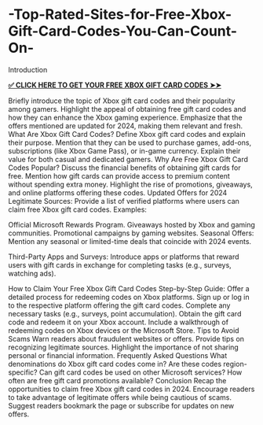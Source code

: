 # -Top-Rated-Sites-for-Free-Xbox-Gift-Card-Codes-You-Can-Count-On-
Introduction

**[✅ CLICK HERE TO GET YOUR FREE XBOX GIFT CARD CODES ➤➤](https://myusoffer.xyz/all-gift-card-2/)**

Briefly introduce the topic of Xbox gift card codes and their popularity among gamers.
Highlight the appeal of obtaining free gift card codes and how they can enhance the Xbox gaming experience.
Emphasize that the offers mentioned are updated for 2024, making them relevant and fresh.
What Are Xbox Gift Card Codes?
Define Xbox gift card codes and explain their purpose.
Mention that they can be used to purchase games, add-ons, subscriptions (like Xbox Game Pass), or in-game currency.
Explain their value for both casual and dedicated gamers.
Why Are Free Xbox Gift Card Codes Popular?
Discuss the financial benefits of obtaining gift cards for free.
Mention how gift cards can provide access to premium content without spending extra money.
Highlight the rise of promotions, giveaways, and online platforms offering these codes.
Updated Offers for 2024
Legitimate Sources: Provide a list of verified platforms where users can claim free Xbox gift card codes. Examples:

Official Microsoft Rewards Program.
Giveaways hosted by Xbox and gaming communities.
Promotional campaigns by gaming websites.
Seasonal Offers: Mention any seasonal or limited-time deals that coincide with 2024 events.

Third-Party Apps and Surveys: Introduce apps or platforms that reward users with gift cards in exchange for completing tasks (e.g., surveys, watching ads).

How to Claim Your Free Xbox Gift Card Codes
Step-by-Step Guide: Offer a detailed process for redeeming codes on Xbox platforms.
Sign up or log in to the respective platform offering the gift card codes.
Complete any necessary tasks (e.g., surveys, point accumulation).
Obtain the gift card code and redeem it on your Xbox account.
Include a walkthrough of redeeming codes on Xbox devices or the Microsoft Store.
Tips to Avoid Scams
Warn readers about fraudulent websites or offers.
Provide tips on recognizing legitimate sources.
Highlight the importance of not sharing personal or financial information.
Frequently Asked Questions
What denominations do Xbox gift card codes come in?
Are these codes region-specific?
Can gift card codes be used on other Microsoft services?
How often are free gift card promotions available?
Conclusion
Recap the opportunities to claim free Xbox gift card codes in 2024.
Encourage readers to take advantage of legitimate offers while being cautious of scams.
Suggest readers bookmark the page or subscribe for updates on new offers.
